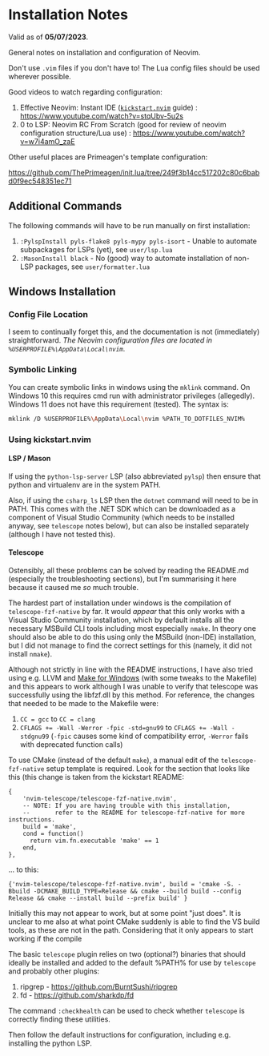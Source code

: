 # Installation Notes

Valid as of **05/07/2023**.

General notes on installation and configuration of Neovim.

Don't use `.vim` files if you don't have to!  The Lua config files should be used wherever possible.

Good videos to watch regarding configuration:

1. Effective Neovim: Instant IDE ([`kickstart.nvim`](https://github.com/nvim-lua/kickstart.nvim) guide) : https://www.youtube.com/watch?v=stqUbv-5u2s
2. 0 to LSP: Neovim RC From Scratch (good for review of neovim configuration structure/Lua use) : https://www.youtube.com/watch?v=w7i4amO_zaE

Other useful places are Primeagen's template configuration:

https://github.com/ThePrimeagen/init.lua/tree/249f3b14cc517202c80c6babd0f9ec548351ec71

## Additional Commands

The following commands will have to be run manually on first installation:

1. `:PylspInstall pyls-flake8 pyls-mypy pyls-isort` - Unable to automate subpackages for LSPs (yet), see `user/lsp.lua`
1. `:MasonInstall black` - No (good) way to automate installation of non-LSP packages, see `user/formatter.lua`

## Windows Installation

### Config File Location

I seem to continually forget this, and the documentation is not (immediately) straightforward.  *The Neovim configuration files are located in `%USERPROFILE%\AppData\Local\nvim`*.

### Symbolic Linking

You can create symbolic links in windows using the `mklink` command.  On Windows 10 this requires cmd run with administrator privileges (allegedly).  Windows 11 does not have this requirement (tested).  The syntax is:

```bash
mklink /D %USERPROFILE%\AppData\Local\nvim %PATH_TO_DOTFILES_NVIM%
```

### Using kickstart.nvim 

#### LSP / Mason

If using the `python-lsp-server` LSP (also abbreviated `pylsp`) then ensure that python and virtualenv are in the system PATH.

Also, if using the `csharp_ls` LSP then the `dotnet` command will need to be in PATH.  This comes with the .NET SDK which can be downloaded as a component of Visual Studio Community (which needs to be installed anyway, see `telescope` notes below), but can also be installed separately (although I have not tested this).

#### Telescope

Ostensibly, all these problems can be solved by reading the README.md (especially the troubleshooting sections), but I'm summarising it here because it caused me *so* much trouble.

The hardest part of installation under windows is the compilation of `telescope-fzf-native` by far.  It would *appear* that this only works with a Visual Studio Community installation, which by default installs all the necessary MSBuild CLI tools including most especially `nmake`.  In theory one should also be able to do this using only the MSBuild (non-IDE) installation, but I did not manage to find the correct settings for this (namely, it did not install `nmake`).  

Although not strictly in line with the README instructions, I have also tried using e.g. LLVM and [Make for Windows](https://gnuwin32.sourceforge.net/packages/make.htm) (with some tweaks to the Makefile) and this appears to work although I was unable to verify that telescope was successfully using the libfzf.dll by this method.  For reference, the changes that needed to be made to the Makefile were:

1. `CC = gcc` to `CC = clang`
2. `CFLAGS += -Wall -Werror -fpic -std=gnu99` to `CFLAGS += -Wall -stdgnu99` (`-fpic` causes some kind of compatibility error, `-Werror` fails with deprecated function calls)

To use CMake (instead of the default `make`), a manual edit of the `telescope-fzf-native` setup template is required. Look for the section that looks like this (this change is taken from the kickstart README:


	{
		'nvim-telescope/telescope-fzf-native.nvim',
		-- NOTE: If you are having trouble with this installation,
		--       refer to the README for telescope-fzf-native for more instructions.
		build = 'make',
		cond = function()
		  return vim.fn.executable 'make' == 1
		end,
	},

... to this:

	{'nvim-telescope/telescope-fzf-native.nvim', build = 'cmake -S. -Bbuild -DCMAKE_BUILD_TYPE=Release && cmake --build build --config Release && cmake --install build --prefix build' }

Initially this may not appear to work, but at some point "just does".  It is unclear to me also at what point CMake suddenly is able to find the VS build tools, as these are not in the path.  Considering that it only appears to start working if the compile

The basic `telescope` plugin relies on two (optional?) binaries that should ideally be installed and added to the default %PATH% for use by `telescope` and probably other plugins:

1. ripgrep - https://github.com/BurntSushi/ripgrep
2. fd - https://github.com/sharkdp/fd

The command `:checkhealth` can be used to check whether `telescope` is correctly finding these utilities.

Then follow the default instructions for configuration, including e.g. installing the python LSP.
